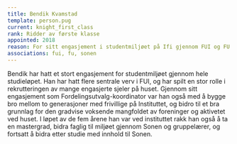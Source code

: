 ```yaml
---
title: Bendik Kvamstad
template: person.pug
current: knight_first_class
rank: Ridder av første klasse
appointed: 2018
reason: For sitt engasjement i studentmiljøet på Ifi gjennom FUI og FU tildeles Bendik Kvamstad tittelen Ridder av første klasse av Hennes Majestet Keiserpingvinen den Fornemmes orden.
associations: fui, fu, sonen
---
```


Bendik har hatt et stort engasjement for studentmiljøet gjennom hele studieløpet. Han har hatt flere sentrale verv i FUI, og har spilt en stor rolle i rekrutteringen av mange engasjerte sjeler på huset. Gjennom sitt engasjement som Fordelingsutvalg-koordinator var han også med å bygge bro mellom to generasjoner med frivillige på Instituttet, og bidro til et bra grunnlag for den gradvise voksende mangfoldet av foreninger og aktivetet ved huset. I løpet av de fem årene han var ved instituttet rakk han også å ta en mastergrad, bidra faglig til miljøet gjennom Sonen og gruppelærer, og fortsatt å bidra etter studie med innhold til Sonen.
